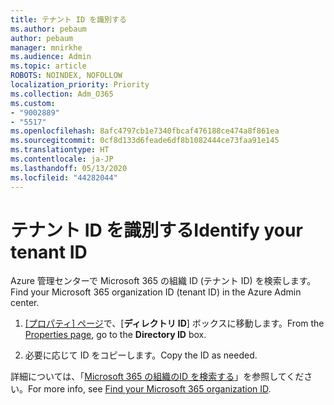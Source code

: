 ```yaml
---
title: テナント ID を識別する
ms.author: pebaum
author: pebaum
manager: mnirkhe
ms.audience: Admin
ms.topic: article
ROBOTS: NOINDEX, NOFOLLOW
localization_priority: Priority
ms.collection: Adm_O365
ms.custom:
- "9002889"
- "5517"
ms.openlocfilehash: 8afc4797cb1e7340fbcaf476188ce474a8f861ea
ms.sourcegitcommit: 0cf8d133d6feade6df8b1082444ce73faa91e145
ms.translationtype: HT
ms.contentlocale: ja-JP
ms.lasthandoff: 05/13/2020
ms.locfileid: "44282044"
---
```

# <a name="identify-your-tenant-id"></a><span data-ttu-id="3d6e5-102">テナント ID を識別する</span><span class="sxs-lookup"><span data-stu-id="3d6e5-102">Identify your tenant ID</span></span>

<span data-ttu-id="3d6e5-103">Azure 管理センターで Microsoft 365 の組織 ID (テナント ID) を検索します。</span><span class="sxs-lookup"><span data-stu-id="3d6e5-103">Find your Microsoft 365 organization ID (tenant ID) in the Azure Admin center.</span></span>

1. <span data-ttu-id="3d6e5-104">[[プロパティ] ページ](https://aka.ms/AzurePropertiesPage)で、[**ディレクトリ ID**] ボックスに移動します。</span><span class="sxs-lookup"><span data-stu-id="3d6e5-104">From the [Properties page](https://aka.ms/AzurePropertiesPage), go to the **Directory ID** box.</span></span>

2. <span data-ttu-id="3d6e5-105">必要に応じて ID をコピーします。</span><span class="sxs-lookup"><span data-stu-id="3d6e5-105">Copy the ID as needed.</span></span>

<span data-ttu-id="3d6e5-106">詳細については、「[Microsoft 365 の組織のID を検索する](https://docs.microsoft.com/onedrive/find-your-office-365-tenant-id)」を参照してください。</span><span class="sxs-lookup"><span data-stu-id="3d6e5-106">For more info, see [Find your Microsoft 365 organization ID](https://docs.microsoft.com/onedrive/find-your-office-365-tenant-id).</span></span>
